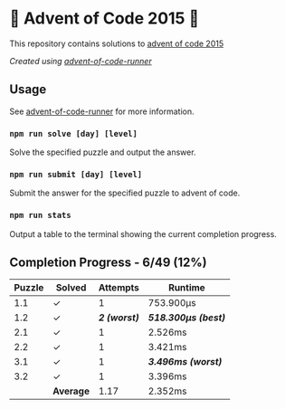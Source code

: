 # :santa: Advent of Code 2015 :christmas_tree:

This repository contains solutions to [advent of code 2015](https://adventofcode.com/2015) 

_Created using [advent-of-code-runner](https://github.com/beakerandjake/advent-of-code-runner)_

## Usage
See [advent-of-code-runner](https://github.com/beakerandjake/advent-of-code-runner) for more information.

### `npm run solve [day] [level]`
Solve the specified puzzle and output the answer.

### `npm run submit [day] [level]`
Submit the answer for the specified puzzle to advent of code.

### `npm run stats`
Output a table to the terminal showing the current completion progress.

<!--Please do not delete the following comments, they are required to save your stats to this file.-->
<!--START_AUTOGENERATED_COMPLETION_PROGRESS_SECTION-->
## Completion Progress - 6/49 (12%)

| Puzzle | Solved | Attempts | Runtime |
| --- | --- | --- | --- |
| 1.1 | ✓ | 1 | 753.900μs |
| 1.2 | ✓ | ***2 (worst)*** | ***518.300μs (best)*** |
| 2.1 | ✓ | 1 | 2.526ms |
| 2.2 | ✓ | 1 | 3.421ms |
| 3.1 | ✓ | 1 | ***3.496ms (worst)*** |
| 3.2 | ✓ | 1 | 3.396ms |
|  | **Average** | 1.17 | 2.352ms |
<!--END_AUTOGENERATED_COMPLETION_PROGRESS_SECTION-->